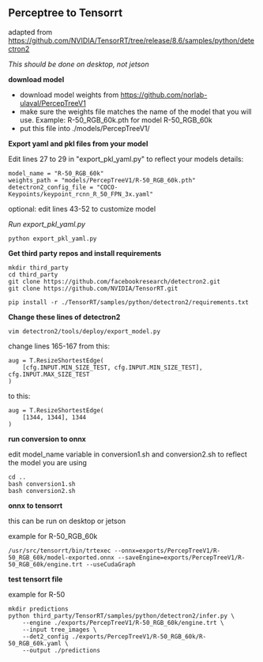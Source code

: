 ## Perceptree to Tensorrt
adapted from https://github.com/NVIDIA/TensorRT/tree/release/8.6/samples/python/detectron2

*This should be done on desktop, not jetson*

**download model**
- download model weights from https://github.com/norlab-ulaval/PercepTreeV1
- make sure the weights file matches the name of the model that you will use. Example: R-50_RGB_60k.pth for model R-50_RGB_60k
- put this file into ./models/PercepTreeV1/

**Export yaml and pkl files from your model**

Edit lines 27 to 29 in "export_pkl_yaml.py" to reflect your models details:
```
model_name = "R-50_RGB_60k"
weights_path = "models/PercepTreeV1/R-50_RGB_60k.pth"
detectron2_config_file = "COCO-Keypoints/keypoint_rcnn_R_50_FPN_3x.yaml"
```
optional: edit lines 43-52 to customize model

*Run export_pkl_yaml.py*

``` python export_pkl_yaml.py ```

**Get third party repos and install requirements** 

```
mkdir third_party
cd third_party
git clone https://github.com/facebookresearch/detectron2.git
git clone https://github.com/NVIDIA/TensorRT.git

pip install -r ./TensorRT/samples/python/detectron2/requirements.txt
```

**Change these lines of detectron2**

```vim detectron2/tools/deploy/export_model.py```

change lines 165-167 from this:
```
aug = T.ResizeShortestEdge(
    [cfg.INPUT.MIN_SIZE_TEST, cfg.INPUT.MIN_SIZE_TEST], cfg.INPUT.MAX_SIZE_TEST
)
```
to this:
```
aug = T.ResizeShortestEdge(
    [1344, 1344], 1344
)
```

**run conversion to onnx**

edit model_name variable in conversion1.sh and conversion2.sh to reflect the model you are using

```
cd ..
bash conversion1.sh
bash conversion2.sh
```

**onnx to tensorrt**

this can be run on desktop or jetson

example for R-50_RGB_60k
```
/usr/src/tensorrt/bin/trtexec --onnx=exports/PercepTreeV1/R-50_RGB_60k/model-exported.onnx --saveEngine=exports/PercepTreeV1/R-50_RGB_60k/engine.trt --useCudaGraph
```

**test tensorrt file**

example for R-50
```
mkdir predictions
python third_party/TensorRT/samples/python/detectron2/infer.py \
    --engine ./exports/PercepTreeV1/R-50_RGB_60k/engine.trt \
    --input tree_images \
    --det2_config ./exports/PercepTreeV1/R-50_RGB_60k/R-50_RGB_60k.yaml \
    --output ./predictions 
```

